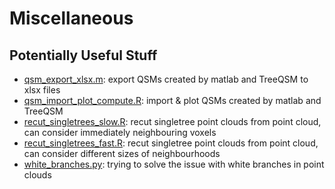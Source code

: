 # Miscellaneous
## Potentially Useful Stuff

* <a href = "https://github.com/zoeschindler/misc/blob/main/qsm_export_xlsx.m">qsm_export_xlsx.m</a>: export QSMs created by matlab and TreeQSM to xlsx files<br>
* <a href = "https://github.com/zoeschindler/misc/blob/main/qsm_import_plot_compute.R">qsm_import_plot_compute.R</a>: import & plot QSMs created by matlab and TreeQSM<br>
* <a href = "https://github.com/zoeschindler/misc/blob/main/recut_singletrees_slow.R">recut_singletrees_slow.R</a>: recut singletree point clouds from point cloud, can consider immediately neighbouring voxels
* <a href = "https://github.com/zoeschindler/misc/blob/main/recut_singletrees_fast.R">recut_singletrees_fast.R</a>: recut singletree point clouds from point cloud, can consider different sizes of neighbourhoods
* <a href = "https://github.com/zoeschindler/misc/blob/main/white_branches.py">white_branches.py</a>: trying to solve the issue with white branches in point clouds
